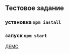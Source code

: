 ## Тестовое задание
### установка `npm install`
### запуск `npm start`

[ДЕМО](https://vipservice.vercel.app/) 
